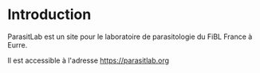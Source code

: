 # Introduction

ParasitLab est un site pour le laboratoire de parasitologie du FiBL France à Eurre.

Il est accessible à l'adresse https://parasitlab.org



